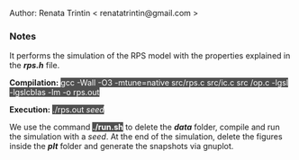 <p> Author: Renata Trintin &lt renatatrintin@gmail.com &gt </p>
<h3> Notes </h3>
<p> It performs the simulation of the RPS model with the properties explained in the <strong><i>rps.h</i></strong> file.</p>
<p> <strong>Compilation:</strong> <span style="background-color: #505050; color: #FFFFFF"> gcc -Wall -O3 -mtune=native src/rps.c src/ic.c src /op.c -lgsl -lgslcblas -lm -o rps.out </span> </p>
<p> <strong>Execution:</strong> <span style="background-color: #505050; color: #FFFFFF">./rps.out <i>seed</i> </span> </p>

<p> We use the command <strong style="background-color: #505050; color: #FFFFFF">./run.sh</strong> to delete the <strong><i>data</i></strong> folder, compile and run the simulation with a <i>seed</i>. At the end of the simulation, delete the figures inside the <strong><i>plt</i></strong> folder and generate the snapshots via gnuplot.</p>
